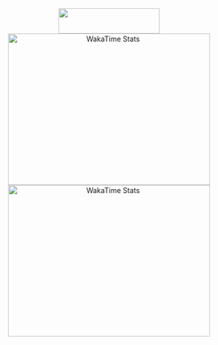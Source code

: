 <div align="center">
    <img src="https://img.shields.io/static/v1?label=&message=Java > Kotlin&color=FFC0CB" width="200" height="50">
</div>
<div align="center">
<img src="https://wakatime.com/share/@cc367603-282b-4c8c-85e9-3e0ef362b7f5/4462e32d-fe11-452e-855c-37a6bb115c01.svg" width="400" height="300" alt="WakaTime Stats">  
<img src="https://wakatime.com/share/@cc367603-282b-4c8c-85e9-3e0ef362b7f5/55eef8b1-253c-4bac-b398-f5f46c817c6b.svg" width="400" height="300" alt="WakaTime Stats">  
</div>
